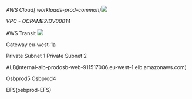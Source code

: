 ﻿*AWS Cloud[ workloads-prod-common)![](Aspose.Words.5009ff2e-5ab0-496c-86fe-6ace277aa959.001.png)*

*VPC - OCPAME2IDV00014*

AWS Transit  ![](Aspose.Words.5009ff2e-5ab0-496c-86fe-6ace277aa959.002.png)

Gateway eu-west-1a 

Private Subnet 1 Private Subnet 2 

ALB(internal-alb-prodosb-web-911517006.eu-west-1.elb.amazonaws.com)

Osbprod5 Osbprod4

EFS(osbprod-EFS)
